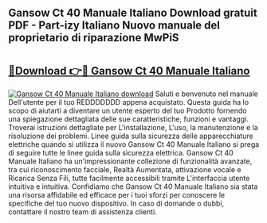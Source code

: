 ## Gansow Ct 40 Manuale Italiano Download gratuit PDF - Part-izy Italiano Nuovo manuale del proprietario di riparazione MwPiS

# <h2><a href="http://dfbtpn7.blite.top/?on=Gansow+Ct+40+Manuale+Italiano">🔗Download 👉🔴 Gansow Ct 40 Manuale Italiano</a></h2>

[![Gansow Ct 40 Manuale Italiano download](https://i.imgur.com/lujVjoI.png)](http://dfbtpn7.blite.top/?on=Gansow+Ct+40+Manuale+Italiano)
Saluti e benvenuto nel manuale Dell'utente per il tuo REDDDDDDD appena acquistato. Questa guida ha lo scopo di aiutarti a diventare un utente esperto del tuo Prodotto fornendo una spiegazione dettagliata delle sue caratteristiche, funzioni e vantaggi. Troverai istruzioni dettagliate per L'installazione, L'uso, la manutenzione e la risoluzione dei problemi. Linee guida sulla sicurezza delle apparecchiature elettriche quando si utilizza il nuovo Gansow Ct 40 Manuale Italiano si prega di seguire tutte le linee guida sulla sicurezza elettrica. Gansow Ct 40 Manuale Italiano ha un'impressionante collezione di funzionalità avanzate, tra cui riconoscimento facciale, Realtà Aumentata, attivazione vocale e Ricarica Senza Fili, tutte facilmente accessibili tramite L'interfaccia utente intuitiva e intuitiva. Confidiamo che Gansow Ct 40 Manuale Italiano sia stata una risorsa affidabile ed efficace per i tuoi sforzi per conoscere le specifiche del tuo nuovo dispositivo. In caso di domande o dubbi, contattare il nostro team di assistenza clienti.
